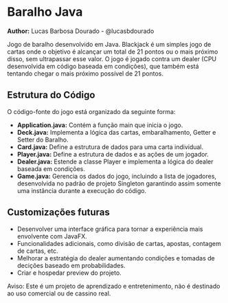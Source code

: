 # Baralho Java

**Author:** Lucas Barbosa Dourado - @lucasbdourado

Jogo de baralho desenvolvido em Java. Blackjack é um simples jogo de cartas onde o objetivo é alcançar um total de 21 pontos ou o mais próximo disso, sem ultrapassar esse valor. O jogo é jogado contra um dealer (CPU desenvolvida em código baseada em condições), que também está tentando chegar o mais próximo possível de 21 pontos.

## Estrutura do Código
O código-fonte do jogo está organizado da seguinte forma:

- **Application.java:** Contém a função main que inicia o jogo.
- **Deck.java:** Implementa a lógica das cartas, embaralhamento, Getter e Setter do Baralho.
- **Card.java:** Define a estrutura de dados para uma carta individual.
- **Player.java:** Define a estrutura de dados e as ações de um jogador.
- **Dealer.java:** Estende a classe Player e implementa a lógica do dealer baseada em condições.
- **Game.java:** Gerencia os dados do jogo, incluindo a lista de jogadores, desenvolvida no padrão de projeto Singleton garantindo assim somente uma instância durante a execução do código.

## Customizações futuras
- Desenvolver uma interface gráfica para tornar a experiência mais envolvente com JavaFX.
- Funcionalidades adicionais, como divisão de cartas, apostas, contagem de cartas, etc.
- Melhorar a estratégia do dealer aumentando condições e tomadas de decições baseado em probabilidades.
- Criar e hospedar preview do projeto.

Aviso: Este é um projeto de aprendizado e entretenimento, não é destinado ao uso comercial ou de cassino real.
